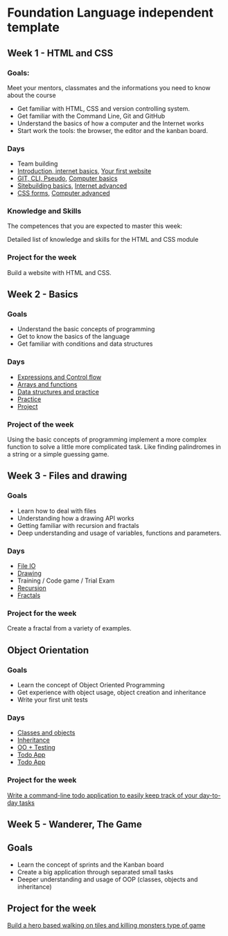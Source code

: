 # Foundation Language independent template

## Week 1 - HTML and CSS

### Goals:

Meet your mentors, classmates and the informations you need to know about the course
- Get familiar with HTML, CSS and version controlling system.
- Get familiar with the Command Line, Git and GitHub
- Understand the basics of how a computer and the Internet works
- Start work the tools: the browser, the editor and the kanban board.
### Days

- Team building
- [Introduction, internet basics](https://github.com/greenfox-academy/teaching-materials/tree/master/material/computer-internet-basics/internet-basics.md), [Your first website](https://github.com/greenfox-academy/teaching-materials/tree/master/workshop/first-website)
- [GIT, CLI, Pseudo](https://github.com/greenfox-academy/teaching-materials/tree/master/workshop/command-line), [Computer basics](https://github.com/greenfox-academy/teaching-materials/tree/master/material/computer-internet-basics/computer-basics.md)
- [Sitebuilding basics](https://github.com/greenfox-academy/teaching-materials/tree/master/workshop/ui-development/sitebuild-basics), [Internet advanced](https://github.com/greenfox-academy/teaching-materials/tree/master/material/computer-internet-basics/internet-advanced.md)
- [CSS forms](https://github.com/greenfox-academy/teaching-materials/tree/master/workshop/ui-development/forms), [Computer advanced](https://github.com/greenfox-academy/teaching-materials/tree/master/material/computer-internet-basics/computer-advanced.md)
### Knowledge and Skills

The competences that you are expected to master this week:

Detailed list of knowledge and skills for the HTML and CSS module

### Project for the week

Build a website with HTML and CSS.

## Week 2 - Basics

### Goals
- Understand the basic concepts of programming
- Get to know the basics of the language
- Get familiar with conditions and data structures

### Days
 - [Expressions and Control flow](https://github.com/greenfox-academy/teaching-materials/blob/master/workshop/expressions-and-control-flow/)
 - [Arrays and functions](https://github.com/greenfox-academy/teaching-materials/blob/master/workshop/functions-and-arrays/)
 - [Data structures and practice](https://github.com/greenfox-academy/teaching-materials/blob/master/workshop/data-structures/)
 - [Practice](https://github.com/greenfox-academy/teaching-materials/tree/master/workshop/basics-practice)
 - [Project](https://github.com/greenfox-academy/teaching-materials/tree/master/project/basics)

### Project of the week
Using the basic concepts of programming implement a more complex function to solve a little more complicated task. Like finding palindromes in a string or a simple guessing game.

## Week 3 - Files and drawing

### Goals
- Learn how to deal with files
- Understanding how a drawing API works
- Getting familiar with recursion and fractals
- Deep understanding and usage of variables, functions and parameters.

### Days
- [File IO](https://github.com/greenfox-academy/teaching-materials/blob/master/workshop/file-manipulations/)
- [Drawing](https://github.com/greenfox-academy/teaching-materials/blob/master/workshop/drawing/)
- Training / Code game / Trial Exam
- [Recursion](https://github.com/greenfox-academy/teaching-materials/blob/master/workshop/recursion/)
- [Fractals](https://github.com/greenfox-academy/teaching-materials/tree/master/project/fractals)

### Project for the week
Create a fractal from a variety of examples.

## Object Orientation

### Goals
- Learn the concept of Object Oriented Programming
- Get experience with object usage, object creation and inheritance
- Write your first unit tests

### Days
- [Classes and objects](https://github.com/greenfox-academy/teaching-materials/blob/master/workshop/oo/)
- [Inheritance](https://github.com/greenfox-academy/teaching-materials/blob/master/workshop/inheritance/)
- [OO + Testing](https://github.com/greenfox-academy/teaching-materials/blob/master/workshop/testing/)
- [Todo App](https://github.com/greenfox-academy/teaching-materials/tree/master/project/todo-app)
- [Todo App](https://github.com/greenfox-academy/teaching-materials/tree/master/project/todo-app)

### Project for the week
[Write a command-line todo application to easily keep track of your day-to-day tasks](https://github.com/greenfox-academy/teaching-materials/tree/master/exercises/command-line-apps/todo-app)

## Week 5 - Wanderer, The Game

## Goals
- Learn the concept of sprints and the Kanban board
- Create a big application through separated small tasks
- Deeper understanding and usage of OOP (classes, objects and inheritance)

## Project for the week
[Build a hero based walking on tiles and killing monsters type of game](https://github.com/greenfox-academy/teaching-materials/tree/master/project/wanderer)
